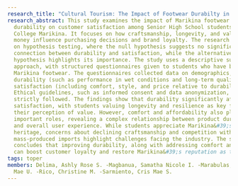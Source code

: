 ```yaml
---
research_title: "Cultural Tourism: The Impact of Footwear Durabilty in Marikina Market on Customers Satisfaction Among Senior High School Students at STI College Marikina"
research_abstract: This study examines the impact of Marikina footwear
  durability on customer satisfaction among Senior High School students at STI
  College Marikina. It focuses on how craftsmanship, longevity, and value for
  money influence purchasing decisions and brand loyalty. The research is based
  on hypothesis testing, where the null hypothesis suggests no significant
  connection between durability and satisfaction, while the alternative
  hypothesis highlights its importance. The study uses a descriptive survey
  approach, with structured questionnaires given to students who have bought
  Marikina footwear. The questionnaires collected data on demographics,
  durability (such as performance in wet conditions and long-term quality), and
  satisfaction (including comfort, style, and price relative to durability).
  Ethical guidelines, such as informed consent and data anonymization, were
  strictly followed. The findings show that durability significantly affects
  satisfaction, with students valuing longevity and resilience as key factors in
  their perception of value. However, comfort and affordability also play
  important roles, revealing a complex relationship between product durability
  and overall user experience. While students appreciate Marikina&#39;s artisanal
  heritage, concerns about declining craftsmanship and competition with cheaper,
  mass-produced imports highlight challenges facing the industry. The study
  concludes that improving durability, along with addressing comfort and cost,
  can boost customer loyalty and restore Marikina&#39;s reputation as the Shoe Capital of the Philippines. Recommendations include fostering youth-driven innovation, expanding vocational training, and emphasizing durability in marketing strategies as a key selling point.
tags: toper
members: Delima, Ashly Rose S. -Magbanua, Samatha Nicole I. -Marabulas, Resha
  Mae U. -Rico, Christine M. -Sarmiento, Cris Mae S.
---
```

